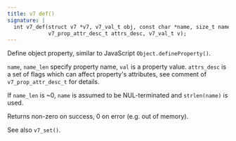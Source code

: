 ```yaml
---
title: v7 def()
signature: |
  int v7_def(struct v7 *v7, v7_val_t obj, const char *name, size_t name_len,
             v7_prop_attr_desc_t attrs_desc, v7_val_t v);
---
```


Define object property, similar to JavaScript `Object.defineProperty()`.

`name`, `name_len` specify property name, `val` is a property value.
`attrs_desc` is a set of flags which can affect property's attributes,
see comment of `v7_prop_attr_desc_t` for details.

If `name_len` is ~0, `name` is assumed to be NUL-terminated and
`strlen(name)` is used.

Returns non-zero on success, 0 on error (e.g. out of memory).

See also `v7_set()`. 

